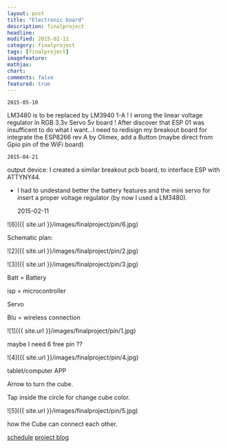 ```yaml
---
layout: post
title: "Electronic board"
description: finalproject
headline: 
modified: 2015-02-11
category: finalproject
tags: [finalproject]
imagefeature:
mathjax: 
chart: 
comments: false
featured: true
---
```


	2015-05-10

LM3480 is to be replaced by LM3940 1-A  ! I wrong the linear voltage regulator in RGB 3.3v Servo 5v board !
After discover that ESP 01 was insufficent to do what I want...I need to redisign my breakout board for integrate the ESP8266 rev A by Olimex, add a Button (maybe direct from Gpio pin of the WiFi board)


	2015-04-21

output device: I created a similar breakout pcb board, to interface ESP with ATTYNY44.
- I had to undestand better the battery features and the mini servo for insert a proper voltage regulator (by now I used a LM3480).


	2015-02-11


![6]({{ site.url }}/images/finalproject/pin/6.jpg)

Schematic plan:

![2]({{ site.url }}/images/finalproject/pin/2.jpg)

![3]({{ site.url }}/images/finalproject/pin/3.jpg)

Batt = Battery

isp = microcontroller

Servo

Blu = wireless connection

![1]({{ site.url }}/images/finalproject/pin/1.jpg)

 maybe I need 6 free pin ??

![4]({{ site.url }}/images/finalproject/pin/4.jpg)

tablet/computer APP

Arrow to turn the cube.

Tap inside the circle for change cube color.

![5]({{ site.url }}/images/finalproject/pin/5.jpg)

how the Cube can connect each other.




<a href="{{ site.url }}/finalproject/schedule/"><span class="tiny button success ">schedule</span></a>
<a href="{{ site.url }}/final_project/"><span class="tiny button success ">project blog</span></a>